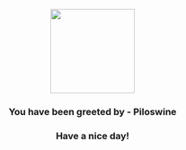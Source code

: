 <p align="center">
            <img src="https://raw.githubusercontent.com/PokeAPI/sprites/master/sprites/pokemon/221.png" width="150" height="150">
          </p>
          <h3 align="center">You have been greeted by - <b>Piloswine</b></h3>
          <h3 align="center">Have a nice day!</h3>
        